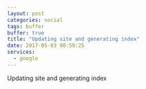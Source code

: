 ```yaml
---
layout: post
categories: social
tags: buffer
buffer: true
title: "Updating site and generating index"
date: 2017-05-03 00:59:25
services: 
  - google
---
```

Updating site and generating index
